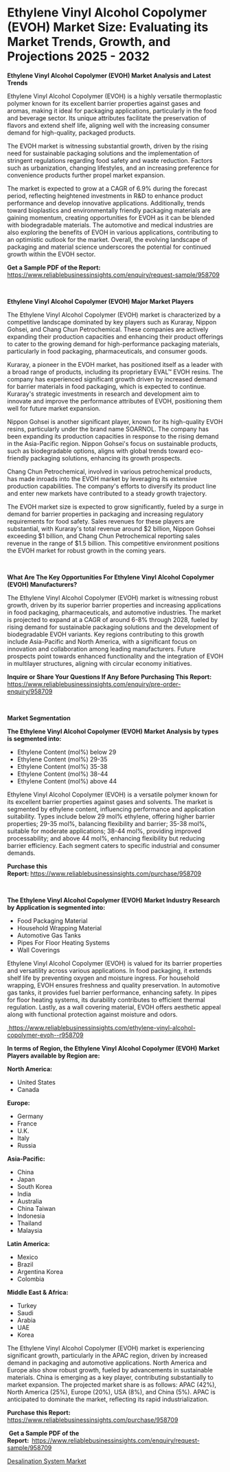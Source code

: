 <p><h1>Ethylene Vinyl Alcohol Copolymer (EVOH) Market Size: Evaluating its Market Trends, Growth, and Projections 2025 - 2032</h1></p><p><strong>Ethylene Vinyl Alcohol Copolymer (EVOH) Market Analysis and Latest Trends</strong></p>
<p><p>Ethylene Vinyl Alcohol Copolymer (EVOH) is a highly versatile thermoplastic polymer known for its excellent barrier properties against gases and aromas, making it ideal for packaging applications, particularly in the food and beverage sector. Its unique attributes facilitate the preservation of flavors and extend shelf life, aligning well with the increasing consumer demand for high-quality, packaged products.</p><p>The EVOH market is witnessing substantial growth, driven by the rising need for sustainable packaging solutions and the implementation of stringent regulations regarding food safety and waste reduction. Factors such as urbanization, changing lifestyles, and an increasing preference for convenience products further propel market expansion.</p><p>The market is expected to grow at a CAGR of 6.9% during the forecast period, reflecting heightened investments in R&D to enhance product performance and develop innovative applications. Additionally, trends toward bioplastics and environmentally friendly packaging materials are gaining momentum, creating opportunities for EVOH as it can be blended with biodegradable materials. The automotive and medical industries are also exploring the benefits of EVOH in various applications, contributing to an optimistic outlook for the market. Overall, the evolving landscape of packaging and material science underscores the potential for continued growth within the EVOH sector.</p></p>
<p><strong>Get a Sample PDF of the Report:&nbsp;</strong> <a href="https://www.reliablebusinessinsights.com/enquiry/request-sample/958709?utm_campaign=3043&utm_medium=2&utm_source=Github&utm_content=ia&utm_term=21032025&utm_id=ethylene-vinyl-alcohol-copolymer-evoh">https://www.reliablebusinessinsights.com/enquiry/request-sample/958709</a></p>
<p>&nbsp;</p>
<p><strong>Ethylene Vinyl Alcohol Copolymer (EVOH) Major Market Players</strong></p>
<p><p>The Ethylene Vinyl Alcohol Copolymer (EVOH) market is characterized by a competitive landscape dominated by key players such as Kuraray, Nippon Gohsei, and Chang Chun Petrochemical. These companies are actively expanding their production capacities and enhancing their product offerings to cater to the growing demand for high-performance packaging materials, particularly in food packaging, pharmaceuticals, and consumer goods.</p><p>Kuraray, a pioneer in the EVOH market, has positioned itself as a leader with a broad range of products, including its proprietary EVAL™ EVOH resins. The company has experienced significant growth driven by increased demand for barrier materials in food packaging, which is expected to continue. Kuraray's strategic investments in research and development aim to innovate and improve the performance attributes of EVOH, positioning them well for future market expansion.</p><p>Nippon Gohsei is another significant player, known for its high-quality EVOH resins, particularly under the brand name SOARNOL. The company has been expanding its production capacities in response to the rising demand in the Asia-Pacific region. Nippon Gohsei's focus on sustainable products, such as biodegradable options, aligns with global trends toward eco-friendly packaging solutions, enhancing its growth prospects.</p><p>Chang Chun Petrochemical, involved in various petrochemical products, has made inroads into the EVOH market by leveraging its extensive production capabilities. The company's efforts to diversify its product line and enter new markets have contributed to a steady growth trajectory.</p><p>The EVOH market size is expected to grow significantly, fueled by a surge in demand for barrier properties in packaging and increasing regulatory requirements for food safety. Sales revenues for these players are substantial, with Kuraray's total revenue around $2 billion, Nippon Gohsei exceeding $1 billion, and Chang Chun Petrochemical reporting sales revenue in the range of $1.5 billion. This competitive environment positions the EVOH market for robust growth in the coming years.</p></p>
<p>&nbsp;</p>
<p><strong>What Are The Key Opportunities For Ethylene Vinyl Alcohol Copolymer (EVOH) Manufacturers?</strong></p>
<p><p>The Ethylene Vinyl Alcohol Copolymer (EVOH) market is witnessing robust growth, driven by its superior barrier properties and increasing applications in food packaging, pharmaceuticals, and automotive industries. The market is projected to expand at a CAGR of around 6-8% through 2028, fueled by rising demand for sustainable packaging solutions and the development of biodegradable EVOH variants. Key regions contributing to this growth include Asia-Pacific and North America, with a significant focus on innovation and collaboration among leading manufacturers. Future prospects point towards enhanced functionality and the integration of EVOH in multilayer structures, aligning with circular economy initiatives.</p></p>
<p><strong>Inquire or Share Your Questions If Any Before Purchasing This Report:</strong> <a href="https://www.reliablebusinessinsights.com/enquiry/pre-order-enquiry/958709?utm_campaign=3043&utm_medium=2&utm_source=Github&utm_content=ia&utm_term=21032025&utm_id=ethylene-vinyl-alcohol-copolymer-evoh">https://www.reliablebusinessinsights.com/enquiry/pre-order-enquiry/958709</a></p>
<p>&nbsp;</p>
<p><strong>Market Segmentation</strong></p>
<p><strong>The Ethylene Vinyl Alcohol Copolymer (EVOH) Market Analysis by types is segmented into:</strong></p>
<p><ul><li>Ethylene Content (mol%) below 29</li><li>Ethylene Content (mol%) 29-35</li><li>Ethylene Content (mol%) 35-38</li><li>Ethylene Content (mol%) 38-44</li><li>Ethylene Content (mol%) above 44</li></ul></p>
<p><p>Ethylene Vinyl Alcohol Copolymer (EVOH) is a versatile polymer known for its excellent barrier properties against gases and solvents. The market is segmented by ethylene content, influencing performance and application suitability. Types include below 29 mol% ethylene, offering higher barrier properties; 29-35 mol%, balancing flexibility and barrier; 35-38 mol%, suitable for moderate applications; 38-44 mol%, providing improved processability; and above 44 mol%, enhancing flexibility but reducing barrier efficiency. Each segment caters to specific industrial and consumer demands.</p></p>
<p><strong>Purchase this Report:&nbsp;</strong><a href="https://www.reliablebusinessinsights.com/purchase/958709?utm_campaign=3043&utm_medium=2&utm_source=Github&utm_content=ia&utm_term=21032025&utm_id=ethylene-vinyl-alcohol-copolymer-evoh">https://www.reliablebusinessinsights.com/purchase/958709</a></p>
<p>&nbsp;</p>
<p><strong>The Ethylene Vinyl Alcohol Copolymer (EVOH) Market Industry Research by Application is segmented into:</strong></p>
<p><ul><li>Food Packaging Material</li><li>Household Wrapping Material</li><li>Automotive Gas Tanks</li><li>Pipes For Floor Heating Systems</li><li>Wall Coverings</li></ul></p>
<p><p>Ethylene Vinyl Alcohol Copolymer (EVOH) is valued for its barrier properties and versatility across various applications. In food packaging, it extends shelf life by preventing oxygen and moisture ingress. For household wrapping, EVOH ensures freshness and quality preservation. In automotive gas tanks, it provides fuel barrier performance, enhancing safety. In pipes for floor heating systems, its durability contributes to efficient thermal regulation. Lastly, as a wall covering material, EVOH offers aesthetic appeal along with functional protection against moisture and odors.</p></p>
<p><a href="https://www.reliablebusinessinsights.com/ethylene-vinyl-alcohol-copolymer-evoh--r958709?utm_campaign=3043&utm_medium=2&utm_source=Github&utm_content=ia&utm_term=21032025&utm_id=ethylene-vinyl-alcohol-copolymer-evoh">&nbsp;https://www.reliablebusinessinsights.com/ethylene-vinyl-alcohol-copolymer-evoh--r958709</a></p>
<p><strong>In terms of Region, the Ethylene Vinyl Alcohol Copolymer (EVOH) Market Players available by Region are:</strong></p>
<p>
    <p> <strong> North America: </strong>
        <ul>
            <li>United States</li>
            <li>Canada</li>
        </ul>
        </p> 
    <p> <strong> Europe: </strong>
        <ul>
            <li>Germany</li>
            <li>France</li>
            <li>U.K.</li>
            <li>Italy</li>
            <li>Russia</li>
        </ul>
        </p> 
    <p> <strong> Asia-Pacific: </strong>
        <ul>
            <li>China</li>
            <li>Japan</li>
            <li>South Korea</li>
            <li>India</li>
            <li>Australia</li>
            <li>China Taiwan</li>
            <li>Indonesia</li>
            <li>Thailand</li>
            <li>Malaysia</li>
        </ul>
        </p> 
    <p> <strong> Latin America: </strong>
        <ul>
            <li>Mexico</li>
            <li>Brazil</li>
            <li>Argentina Korea</li>
            <li>Colombia</li>
        </ul>
        </p> 
    <p> <strong> Middle East & Africa: </strong>
        <ul>
            <li>Turkey</li>
            <li>Saudi</li>
            <li>Arabia</li>
            <li>UAE</li>
            <li>Korea</li>
        </ul>
    </p>
    </p>
<p><p>The Ethylene Vinyl Alcohol Copolymer (EVOH) market is experiencing significant growth, particularly in the APAC region, driven by increased demand in packaging and automotive applications. North America and Europe also show robust growth, fueled by advancements in sustainable materials. China is emerging as a key player, contributing substantially to market expansion. The projected market share is as follows: APAC (42%), North America (25%), Europe (20%), USA (8%), and China (5%). APAC is anticipated to dominate the market, reflecting its rapid industrialization.</p></p>
<p><strong>Purchase this Report: </strong><a href="https://www.reliablebusinessinsights.com/purchase/958709?utm_campaign=3043&utm_medium=2&utm_source=Github&utm_content=ia&utm_term=21032025&utm_id=ethylene-vinyl-alcohol-copolymer-evoh">https://www.reliablebusinessinsights.com/purchase/958709</a></p>
<p>&nbsp;<strong>Get a Sample PDF of the Report:&nbsp;&nbsp;</strong><a href="https://www.reliablebusinessinsights.com/enquiry/request-sample/958709?utm_campaign=3043&utm_medium=2&utm_source=Github&utm_content=ia&utm_term=21032025&utm_id=ethylene-vinyl-alcohol-copolymer-evoh">https://www.reliablebusinessinsights.com/enquiry/request-sample/958709</a></p>
<p><strong></strong></p>
<p><p><a href="https://github.com/awalinfucci/Market-Research-Report-List-1/blob/main/desalination-system-market.md?utm_campaign=3043&utm_medium=2&utm_source=Github&utm_content=ia&utm_term=21032025&utm_id=ethylene-vinyl-alcohol-copolymer-evoh">Desalination System Market</a></p></p>